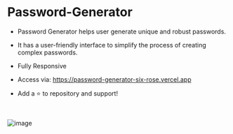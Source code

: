 # Password-Generator 
- Password Generator helps user generate unique and robust passwords.
- It has a user-friendly interface to simplify the process of creating complex passwords.
- Fully Responsive
- Access via: https://password-generator-six-rose.vercel.app
- Add a :star: to repository and support!
  
  <br>
  
![image](https://github.com/user-attachments/assets/59d66e32-ae04-4b29-9cde-dece9a425bc3)

